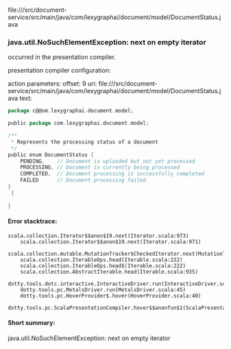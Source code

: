 file://<WORKSPACE>/src/document-service/src/main/java/com/lexygraphai/document/model/DocumentStatus.java
### java.util.NoSuchElementException: next on empty iterator

occurred in the presentation compiler.

presentation compiler configuration:


action parameters:
offset: 9
uri: file://<WORKSPACE>/src/document-service/src/main/java/com/lexygraphai/document/model/DocumentStatus.java
text:
```scala
package c@@om.lexygraphai.document.model;

public package com.lexygraphai.document.model;

/**
 * Represents the processing status of a document
 */
public enum DocumentStatus {
    PENDING,    // Document is uploaded but not yet processed
    PROCESSING, // Document is currently being processed
    COMPLETED,  // Document processing is successfully completed
    FAILED      // Document processing failed
}
 {
    
}

```



#### Error stacktrace:

```
scala.collection.Iterator$$anon$19.next(Iterator.scala:973)
	scala.collection.Iterator$$anon$19.next(Iterator.scala:971)
	scala.collection.mutable.MutationTracker$CheckedIterator.next(MutationTracker.scala:76)
	scala.collection.IterableOps.head(Iterable.scala:222)
	scala.collection.IterableOps.head$(Iterable.scala:222)
	scala.collection.AbstractIterable.head(Iterable.scala:935)
	dotty.tools.dotc.interactive.InteractiveDriver.run(InteractiveDriver.scala:164)
	dotty.tools.pc.MetalsDriver.run(MetalsDriver.scala:45)
	dotty.tools.pc.HoverProvider$.hover(HoverProvider.scala:40)
	dotty.tools.pc.ScalaPresentationCompiler.hover$$anonfun$1(ScalaPresentationCompiler.scala:376)
```
#### Short summary: 

java.util.NoSuchElementException: next on empty iterator